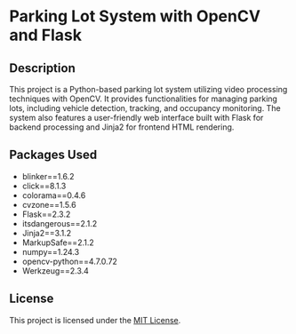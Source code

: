 # Parking Lot System with OpenCV and Flask

## Description
This project is a Python-based parking lot system utilizing video processing techniques with OpenCV. It provides functionalities for managing parking lots, including vehicle detection, tracking, and occupancy monitoring. The system also features a user-friendly web interface built with Flask for backend processing and Jinja2 for frontend HTML rendering.

## Packages Used
- blinker==1.6.2
- click==8.1.3
- colorama==0.4.6
- cvzone==1.5.6
- Flask==2.3.2
- itsdangerous==2.1.2
- Jinja2==3.1.2
- MarkupSafe==2.1.2
- numpy==1.24.3
- opencv-python==4.7.0.72
- Werkzeug==2.3.4

## License
This project is licensed under the [MIT License](LICENSE).
